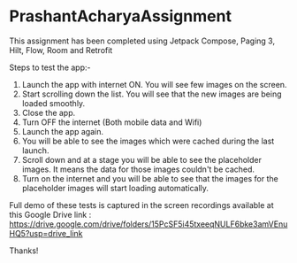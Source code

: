 # PrashantAcharyaAssignment

This assignment has been completed using Jetpack Compose, Paging 3, Hilt, Flow, Room and Retrofit

Steps to test the app:-
1. Launch the app with internet ON. You will see few images on the screen.
2. Start scrolling down the list. You will see that the new images are being loaded smoothly.
3. Close the app.
4. Turn OFF the internet (Both mobile data and Wifi)
5. Launch the app again.
6. You will be able to see the images which were cached during the last launch.
7. Scroll down and at a stage you will be able to see the placeholder images. It means the data for those images couldn't be cached.
8. Turn on the internet and you will be able to see that the images for the placeholder images will start loading automatically.

Full demo of these tests is captured in the screen recordings available at this Google Drive link : https://drive.google.com/drive/folders/15PcSF5i45txeeqNULF6bke3amVEnuHQ5?usp=drive_link

Thanks!
